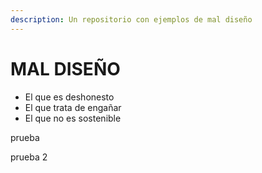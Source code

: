 ```yaml
---
description: Un repositorio con ejemplos de mal diseño
---
```


# MAL DISEÑO

* El que es deshonesto
* El que trata de engañar
* El que no es sostenible

prueba

prueba 2

